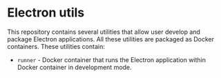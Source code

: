# Electron utils

This repository contains several utilities that allow user develop and
package Electron applications. All these utilities are packaged as
Docker containers. These utilities contain:

* `runner` - Docker container that runs the Electron application within
  Docker container in development mode.
